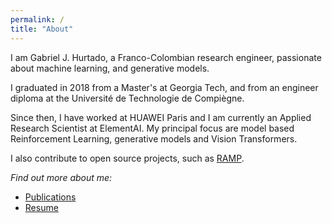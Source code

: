 ```yaml
---
permalink: /
title: "About"
---
```


I am Gabriel J. Hurtado, a Franco-Colombian research engineer, passionate about machine learning, and generative models.

I graduated in 2018 from a Master's at Georgia Tech, and from an engineer diploma at the Université de Technologie de Compiègne.

Since then, I have worked at HUAWEI Paris and I am currently an Applied Research Scientist at ElementAI. My principal focus are model based Reinforcement Learning, generative models and Vision Transformers.

I also contribute to open source projects, such as [RAMP](https://github.com/paris-saclay-cds/ramp-workflow).

*Find out more about me:*
 -  [Publications](https://gabriel-hurtado.github.io/publications/)
 - [Resume](https://gabriel-hurtado.github.io/assets/pdfs/resume.pdf)
	